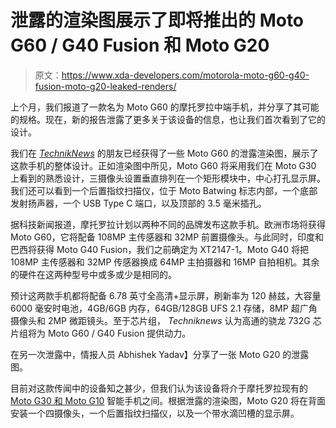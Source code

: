 # 泄露的渲染图展示了即将推出的 Moto G60 / G40 Fusion 和 Moto G20

> 原文：<https://www.xda-developers.com/motorola-moto-g60-g40-fusion-moto-g20-leaked-renders/>

上个月，我们报道了一款名为 Moto G60 的摩托罗拉中端手机，并分享了其可能的规格。现在，新的报告泄露了更多关于该设备的信息，也让我们首次看到了它的设计。

我们在 [*TechnikNews*](https://www.techniknews.net/news/motorola-g60-g40-fusion-alle-informationen-vorab-exklusiv/) 的朋友已经获得了一些 Moto G60 的泄露渲染图，展示了这款手机的整体设计。正如渲染图中所见，Moto G60 将采用我们在 Moto G30 上看到的熟悉设计，三摄像头设置垂直排列在一个矩形模块中，中心打孔显示屏。我们还可以看到一个后置指纹扫描仪，位于 Moto Batwing 标志内部，一个底部发射扬声器，一个 USB Type C 端口，以及顶部的 3.5 毫米插孔。

据科技新闻报道，摩托罗拉计划以两种不同的品牌发布这款手机。欧洲市场将获得 Moto G60，它将配备 108MP 主传感器和 32MP 前置摄像头。与此同时，印度和巴西将获得 Moto G40 Fusion，我们之前确定为 XT2147-1。Moto G40 将把 108MP 主传感器和 32MP 传感器换成 64MP 主拍摄器和 16MP 自拍相机。其余的硬件在这两种型号中或多或少是相同的。

预计这两款手机都将配备 6.78 英寸全高清+显示屏，刷新率为 120 赫兹，大容量 6000 毫安时电池，4GB/6GB 内存，64GB/128GB UFS 2.1 存储，8MP 超广角摄像头和 2MP 微距镜头。至于芯片组， *Techniknews* 认为高通的骁龙 732G 芯片组将为 Moto G60 / G40 Fusion 提供动力。

在另一次泄露中，情报人员 Abhishek Yadav】分享了一张 Moto G20 的泄露图。

目前对这款传闻中的设备知之甚少，但我们认为该设备将介于摩托罗拉现有的 [Moto G30 和 Moto G10](https://www.xda-developers.com/moto-g30-moto-g10-power-launch-india/) 智能手机之间。根据泄露的渲染图，Moto G20 将在背面安装一个四摄像头，一个后置指纹扫描仪，以及一个带水滴凹槽的显示屏。
